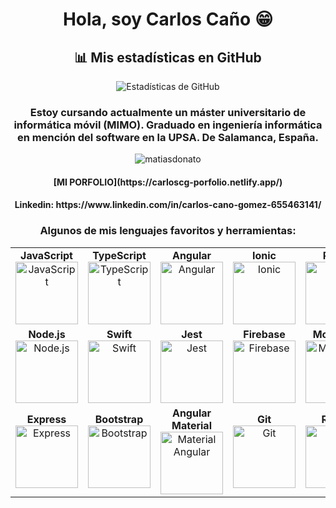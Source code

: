 <div align="center">

<h1 align="center">Hola, soy Carlos Caño 😁</h1>

## 📊 Mis estadísticas en GitHub
![Estadísticas de GitHub](https://github-readme-stats.vercel.app/api?username=CarlosCG2000&show_icons=true&theme=radical)

<h3 align="center">Estoy cursando actualmente un máster universitario de informática móvil (MIMO). Graduado en ingeniería informática en mención del software en la UPSA. De Salamanca, España.</h3>

  <div>
    <img src="https://komarev.com/ghpvc/?username=matiasdonato&label=Profile%20views&color=0e75b6&style=flat" alt="matiasdonato" />
  </div>

  <h4> [MI PORFOLIO](https://carloscg-porfolio.netlify.app/) </h4>
  <h4>Linkedin: https://www.linkedin.com/in/carlos-cano-gomez-655463141/</h4>

  <h3>Algunos de mis lenguajes favoritos y herramientas:</h3>
   <table>
  <tr>
    <td align="center">
      <strong>JavaScript</strong><br>
      <img src="https://upload.wikimedia.org/wikipedia/commons/6/6a/JavaScript-logo.png" alt="JavaScript" height="100">
    </td>
    <td align="center">
      <strong>TypeScript</strong><br>
      <img src="https://upload.wikimedia.org/wikipedia/commons/thumb/4/4c/Typescript_logo_2020.svg/2048px-Typescript_logo_2020.svg.png" alt="TypeScript" height="100">
    </td>
      <td align="center">
      <strong>Angular</strong><br>
      <img src="https://cdn.iconscout.com/icon/free/png-256/free-angular-3628622-3029847.png?f=webp" alt="Angular" height="100">
    </td>
    <td align="center">
      <strong>Ionic</strong><br>
      <img src="https://uxwing.com/wp-content/themes/uxwing/download/brands-and-social-media/ionic-icon.png" alt="Ionic" height="100">
    </td>
    <td align="center">
      <strong>React</strong><br>
      <img src="https://cdn1.iconfinder.com/data/icons/programing-development-8/24/react_logo-512.png" alt="React" height="100">
    </td>
  </tr>
  <tr>
    <td align="center">
      <strong>Node.js</strong><br>
      <img src="https://static-00.iconduck.com/assets.00/node-js-icon-454x512-nztofx17.png" alt="Node.js" height="100">
    </td>
    <td align="center">
      <strong>Swift</strong><br>
      <img src="https://imgs.search.brave.com/6op4FNj3SS_Zu-z12YE3jQV4Hlj6bRXN_N6YLciaom8/rs:fit:500:0:0:0/g:ce/aHR0cHM6Ly9jZG4t/aWNvbnMtcG5nLmZy/ZWVwaWsuY29tLzI1/Ni8zOTkyLzM5OTI2/NDgucG5nP3NlbXQ9/YWlzX2h5YnJpZA" alt="Swift" height="100">
    </td>
    <td align="center">
      <strong>Jest</strong><br>
      <img src="https://cdn.freebiesupply.com/logos/large/2x/jest-logo-png-transparent.png" alt="Jest" height="100">
    </td>
    <td align="center">
      <strong>Firebase</strong><br>
      <img src="https://styles.redditmedia.com/t5_301qk/styles/communityIcon_bq715eo6t52d1.png" alt="Firebase" height="100">
    </td>
    <td align="center">
      <strong>MongoDB</strong><br>
      <img src="https://imgs.search.brave.com/baqxRx80TOo5ld_WmyQlbfmgqtR3PBKyCFtDtbtpwrg/rs:fit:860:0:0:0/g:ce/aHR0cHM6Ly9zdGF0/aWMtMDAuaWNvbmR1/Y2suY29tL2Fzc2V0/cy4wMC9kYXRhYmFz/ZS1tb25nby1kYi1p/Y29uLTE5NTR4MjA0/OC13cnczMmU5bC5w/bmc" alt="MongoDB" height="100">
    </td>
  </tr>
  <tr>
     <td align="center">
      <strong>Express</strong><br>
      <img src="https://imgs.search.brave.com/M4VVbZbWznYmGmK_UapYaFDGlC9bFryIQju7XWcOy5w/rs:fit:860:0:0:0/g:ce/aHR0cHM6Ly9jbG91/ZC5naXRodWJ1c2Vy/Y29udGVudC5jb20v/YXNzZXRzLzk1MDEx/Mi8xNDA4MDc0MC84/ZjkyMDM3YS1mNTI0/LTExZTUtOGM1Mi0y/N2E5YWM2M2FmNTAu/cG5n" alt="Express" height="100">
    </td>
  <td align="center">
      <strong>Bootstrap</strong><br>
      <img src="https://upload.wikimedia.org/wikipedia/commons/thumb/b/b2/Bootstrap_logo.svg/2560px-Bootstrap_logo.svg.png" alt="Bootstrap" height="100">
    </td>
      <td align="center">
      <strong>Angular Material</strong><br>
      <img src="https://imgs.search.brave.com/GB5eyk58hZ13bnKAbXjvK1NUoMg5yPg2NR2tMoQE7bQ/rs:fit:860:0:0:0/g:ce/aHR0cHM6Ly91cGxv/YWQud2lraW1lZGlh/Lm9yZy93aWtpcGVk/aWEvY29tbW9ucy90/aHVtYi9jL2M3L0dv/b2dsZV9NYXRlcmlh/bF9EZXNpZ25fTG9n/by5zdmcvMjIwcHgt/R29vZ2xlX01hdGVy/aWFsX0Rlc2lnbl9M/b2dvLnN2Zy5wbmc" alt="Material Angular" height="100">
    </td>
  <td align="center">
      <strong>Git</strong><br>
      <img src="https://imgs.search.brave.com/mV85qRj1fj9oRhGLOq0I_axKnmC0V54UuIagcQEQdHI/rs:fit:500:0:0:0/g:ce/aHR0cHM6Ly9zdGF0/aWMtMDAuaWNvbmR1/Y2suY29tL2Fzc2V0/cy4wMC9naXQtaWNv/bi0yNTZ4MjU2LW5r/aTUxYWUzLnBuZw" alt="Git" height="100">
    </td>
     <td align="center">
      <strong>Redux</strong><br>
      <img src="https://cdn.freebiesupply.com/logos/large/2x/redux-logo-svg-vector.svg" alt="Redux" height="100">
    </td>
  </tr>
</table>

</div>


<!--
**CarlosCG2000/CarlosCG2000** is a ✨ _special_ ✨ repository because its `README.md` (this file) appears on your GitHub profile.

Here are some ideas to get you started:

- 🔭 I’m currently working on ...
- 🌱 I’m currently learning ...
- 👯 I’m looking to collaborate on ...
- 🤔 I’m looking for help with ...
- 💬 Ask me about ...
- 📫 How to reach me: ...
- 😄 Pronouns: ...
- ⚡ Fun fact: ...
-->
